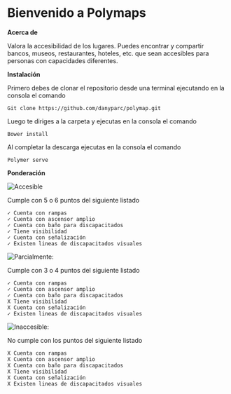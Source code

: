 
Bienvenido a Polymaps
=====================
**Acerca de**

Valora la accesibilidad de los lugares. Puedes encontrar y compartir bancos, museos, restaurantes, hoteles, etc. que sean accesibles para personas con capacidades diferentes.

**Instalación**

Primero debes de clonar el repositorio desde una terminal ejecutando en la consola el comando

```
Git clone https://github.com/danyparc/polymap.git
```
Luego te diriges a la carpeta y ejecutas en la consola el comando

```
Bower install
```
Al completar la descarga ejecutas en la consola  el comando
```
Polymer serve
```

**Ponderación**

![Accesible](https://firebasestorage.googleapis.com/v0/b/polymapp.appspot.com/o/Accesible.png?alt=media&token=fb9cf083-0956-458f-aab2-ca52fa640c82)

Cumple con 5 o 6 puntos del siguiente listado

	✓ Cuenta con rampas
	✓ Cuenta con ascensor amplio
	✓ Cuenta con baño para discapacitados
	✓ Tiene visibilidad
	✓ Cuenta con señalización
	✓ Existen lineas de discapacitados visuales

![Parcialmente:](https://firebasestorage.googleapis.com/v0/b/polymapp.appspot.com/o/Parcialmente.png?alt=media&token=110a08a9-8e47-48b4-8fa8-9a1df7bfb939)

Cumple con 3 o 4 puntos del siguiente listado

	✓ Cuenta con rampas
	✓ Cuenta con ascensor amplio
	✓ Cuenta con baño para discapacitados
	X Tiene visibilidad
	X Cuenta con señalización
	✓ Existen lineas de discapacitados visuales

![Inaccesible:](https://firebasestorage.googleapis.com/v0/b/polymapp.appspot.com/o/Inaccesible.png?alt=media&token=a76619af-1491-48e8-add4-7ab8047c53bb)

No cumple con los puntos del siguiente listado

    X Cuenta con rampas
	X Cuenta con ascensor amplio
	X Cuenta con baño para discapacitados
	X Tiene visibilidad
	X Cuenta con señalización
	X Existen lineas de discapacitados visuales
